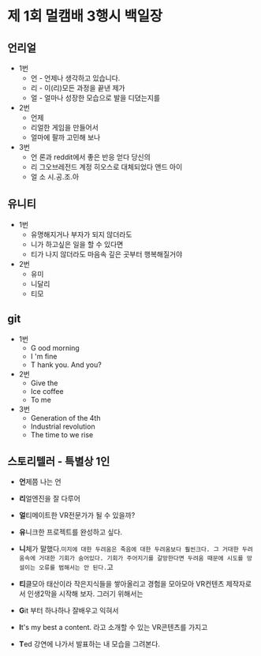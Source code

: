 # 제 1회 멀캠배 3행시  백일장

## 언리얼

* 1번
  * 언 - 언제나 생각하고 있습니다.
  * 리 - 이(리)모든 과정을 끝낸 제가
  * 얼 - 얼마나 성장한 모습으로 발을 디뎠는지를
* 2번
  * 언제
  * 리얼한 게임을 만들어서
  * 얼마에 팔까 고민해 보나
* 3번
  * 언 론과 reddit에서 좋은 반응 얻다 당신의
  * 리 그오브레전드 계정 히오스로 대체되었다 앤드 아이
  * 얼 소 시.공.조.아



## 유니티

* 1번
  * 유명해지거나 부자가 되지 않더라도
  * 니가 하고싶은 일을 할 수 있다면
  * 티가 나지 않더라도 마음속 깊은 곳부터 행복해질거야
* 2번
  * 유미
  * 니달리
  * 티모



## git

* 1번
  * G ood morning
  * I 'm fine
  * T hank you. And you?
* 2번
  * Give the
  * Ice coffee
  * To me
* 3번
  * Generation of the 4th
  * Industrial revolution
  * The time to we rise





## 스토리텔러 - 특별상 1인

* **언**제쯤 나는 언
* **리**얼엔진을 잘 다루어
* **얼**티메이트한 VR전문가가 될 수 있을까?



* **유**니크한 프로젝트를 완성하고 싶다.
* **니**체가 말했다.`미지에 대한 두려움은 죽음에 대한 두려움보다 훨씬크다. 그 거대한 두려움속에 거대한 기회가 숨어있다. 기회가 주어지기를 갈망한다면 두려움 때문에 시도를 망설이는 오류를 범해서는 안 된다.`고
* **티**클모아 태산이라 작은지식들을 쌓아올리고 경험을 모아모아 VR컨텐츠 제작자로서 인생2막을 시작해 보자. 그러기 위해서는



* **G**it 부터 하나하나 잘배우고 익혀서
* **I**t's my best a content. 라고 소개할 수 있는 VR콘텐츠를 가지고 
* **T**ed 강연에 나가서 발표하는 내 모습을 그려본다.

